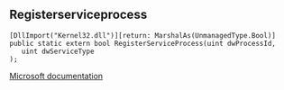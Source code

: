 ## Registerserviceprocess

```
[DllImport("Kernel32.dll")][return: MarshalAs(UnmanagedType.Bool)]
public static extern bool RegisterServiceProcess(uint dwProcessId,
   uint dwServiceType
);
```

[Microsoft documentation](TODO)
